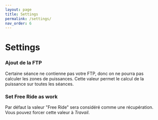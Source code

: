```yaml
---
layout: page
title: Settings
permalink: /settings/
nav_order: 6
---
```


# Settings

### Ajout de la FTP
Certaine séance ne contienne pas votre FTP, donc on ne pourra pas calculer les zones de puissances. Cette valeur permet le calcul de la puissance sur toutes les séances.

### Set Free Ride as work
Par défaut la valeur "Free Ride" sera considéré comme une récupération. Vous pouvez forcer cette valeur à *Travail*.

